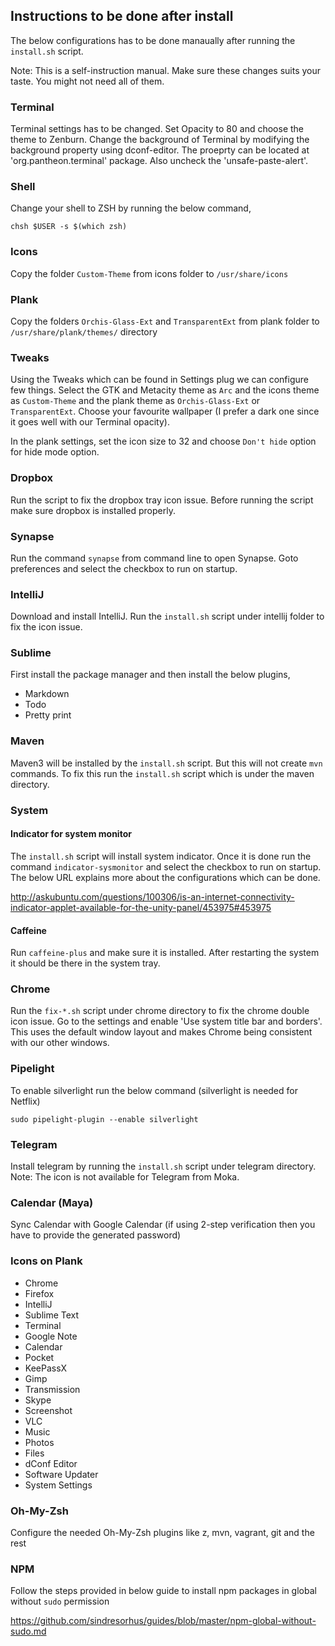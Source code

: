## Instructions to be done after install

The below configurations has to be done manaually after running the `install.sh` script.

Note: This is a self-instruction manual. Make sure these changes suits your taste. You might not need all of them.


### Terminal

Terminal settings has to be changed. Set Opacity to 80 and choose the theme to Zenburn.
Change the background of Terminal by modifying the background property using dconf-editor. The proeprty can be located at 'org.pantheon.terminal' package. Also uncheck the 'unsafe-paste-alert'.


### Shell

Change your shell to ZSH by running the below command,

	chsh $USER -s $(which zsh)


### Icons

Copy the folder `Custom-Theme` from icons folder to `/usr/share/icons`


### Plank

Copy the folders `Orchis-Glass-Ext` and `TransparentExt` from plank folder to `/usr/share/plank/themes/` directory


### Tweaks

Using the Tweaks which can be found in Settings plug we can configure few things. Select the GTK and Metacity theme as `Arc` and the icons theme as `Custom-Theme` and the plank theme as `Orchis-Glass-Ext` or `TransparentExt`. Choose your favourite wallpaper (I prefer a dark one since it goes well with our Terminal opacity).

In the plank settings, set the icon size to 32 and choose `Don't hide` option for hide mode option.


### Dropbox

Run the script to fix the dropbox tray icon issue. Before running the script make sure dropbox is installed properly.


### Synapse
	
Run the command `synapse` from command line to open Synapse. Goto preferences and select the checkbox to run on startup.


### IntelliJ
	
Download and install IntelliJ. Run the `install.sh` script under intellij folder to fix the icon issue.


### Sublime

First install the package manager and then install the below plugins,

* Markdown
* Todo
* Pretty print


### Maven

Maven3 will be installed by the `install.sh` script. But this will not create `mvn` commands. To fix this run the `install.sh` script which is under the maven directory.


### System

#### Indicator for system monitor

The `install.sh` script will install system indicator. Once it is done run the command `indicator-sysmonitor` and select the checkbox to run on startup. The below URL explains more about the configurations which can be done.

http://askubuntu.com/questions/100306/is-an-internet-connectivity-indicator-applet-available-for-the-unity-panel/453975#453975


#### Caffeine

Run `caffeine-plus` and make sure it is installed. After restarting the system it should be there in the system tray.


### Chrome

Run the `fix-*.sh` script under chrome directory to fix the chrome double icon issue. Go to the settings and enable 'Use system title bar and borders'. This uses the default window layout and makes Chrome being consistent with our other windows.


### Pipelight

To enable silverlight run the below command (silverlight is needed for Netflix)

	sudo pipelight-plugin --enable silverlight


### Telegram

Install telegram by running the `install.sh` script under telegram directory. Note: The icon is not available for Telegram from Moka.


### Calendar (Maya)

Sync Calendar with Google Calendar (if using 2-step verification then you have to provide the generated password)


### Icons on Plank

* Chrome
* Firefox
* IntelliJ
* Sublime Text
* Terminal
* Google Note
* Calendar
* Pocket
* KeePassX
* Gimp
* Transmission
* Skype
* Screenshot
* VLC
* Music
* Photos
* Files
* dConf Editor
* Software Updater
* System Settings


### Oh-My-Zsh

Configure the needed Oh-My-Zsh plugins like z, mvn, vagrant, git and the rest


### NPM

Follow the steps provided in below guide to install npm packages in global without `sudo` permission

https://github.com/sindresorhus/guides/blob/master/npm-global-without-sudo.md

